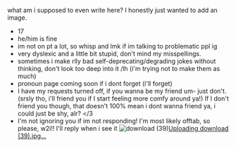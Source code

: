 what am i supposed to even write here? I honestly just wanted to add an image.
- 17
- he/him is fine
- im not on pt a lot, so whisp and lmk if im talking to problematic ppl ig
- very dyslexic and a little bit stupid, don't mind my misspellings.
- sometimes i make rlly bad self-deprecating/degrading jokes without thinking, don't look too deep into it /lh (i'm trying not to make them as much)
- pronoun page coming soon if i dont forget (i'll forget)
- I have my requests turned off, if you wanna be my friend um- just don't. (srsly tho, i'll friend you if I start feeling more comfy around ya!)
  If I don't friend you though, that doesn't 100% mean i dont wanna friend ya, i could just be shy, alr? </3
- I'm not ignoring you if im not responding! I'm most likely offtab, so please, w2i!! I'll reply when i see it
![download (39)](https://github.com/chewyah/chewyah/assets/155095987/584c745f-47a0-4667-bf7e-d02966217249)[Uploading download (39).jpg…]()
